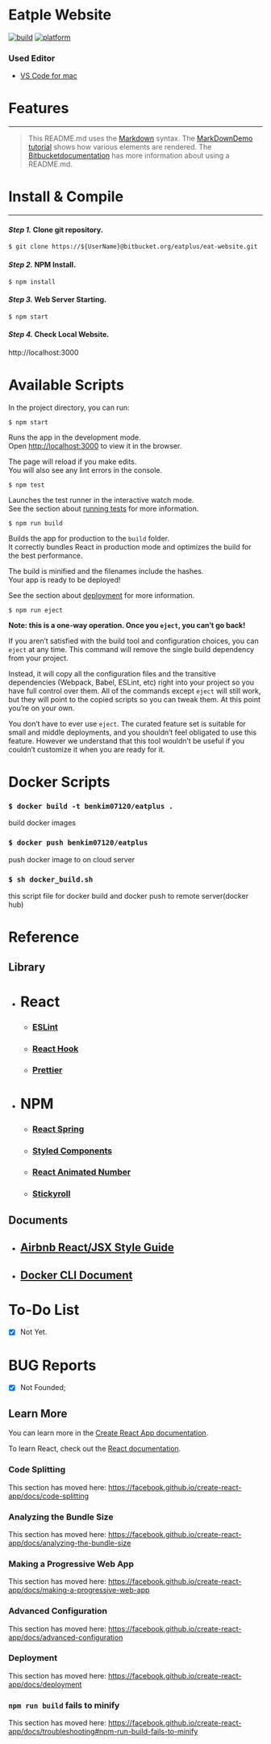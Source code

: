 

# **Eatple Website**

[![build](https://img.shields.io/badge/build-passing-brightgreen.svg)](https://bitbucket.org/xengiennering/sn3d-project) [![platform](https://img.shields.io/badge/platform-mac-lightgrey.svg)]()

### **Used Editor**

- [VS Code for mac](https://code.visualstudio.com/)

# **Features**

---

> This README.md uses the [Markdown](http://daringfireball.net/projects/markdown/) syntax. The [MarkDownDemo tutorial](https://bitbucket.org/tutorials/markdowndemo) shows how various elements are rendered. The [Bitbucketdocumentation](https://confluence.atlassian.com/bitbucket/readme-content-221449772.html) has more information about using a README.md.

# **Install & Compile**

---

#### **_Step 1._** Clone git repository.

```
$ git clone https://${UserName}@bitbucket.org/eatplus/eat-website.git
```

#### **_Step 2._** NPM Install.

```
$ npm install
```

#### **_Step 3._** Web Server Starting.

```
$ npm start
```

#### **_Step 4._** Check Local Website.

http://localhost:3000

# **Available Scripts**

In the project directory, you can run:

```
$ npm start
```

Runs the app in the development mode.<br>
Open [http://localhost:3000](http://localhost:3000) to view it in the browser.

The page will reload if you make edits.<br>
You will also see any lint errors in the console.

```
$ npm test
```
Launches the test runner in the interactive watch mode.<br>
See the section about [running tests](https://facebook.github.io/create-react-app/docs/running-tests) for more information.

```
$ npm run build
```

Builds the app for production to the `build` folder.<br>
It correctly bundles React in production mode and optimizes the build for the best performance.

The build is minified and the filenames include the hashes.<br>
Your app is ready to be deployed!

See the section about [deployment](https://facebook.github.io/create-react-app/docs/deployment) for more information.

```
$ npm run eject
```

**Note: this is a one-way operation. Once you `eject`, you can’t go back!**

If you aren’t satisfied with the build tool and configuration choices, you can `eject` at any time. This command will remove the single build dependency from your project.

Instead, it will copy all the configuration files and the transitive dependencies (Webpack, Babel, ESLint, etc) right into your project so you have full control over them. All of the commands except `eject` will still work, but they will point to the copied scripts so you can tweak them. At this point you’re on your own.

You don’t have to ever use `eject`. The curated feature set is suitable for small and middle deployments, and you shouldn’t feel obligated to use this feature. However we understand that this tool wouldn’t be useful if you couldn’t customize it when you are ready for it.


# **Docker Scripts**

### `$ docker build -t benkim07120/eatplus .`

build docker images

### `$ docker push benkim07120/eatplus`

push docker image to on cloud server

### `$ sh docker_build.sh`
this script file for docker build and docker push to remote server(docker hub)


# **Reference**

## **Library**
* # React 
  - ### [**ESLint**](https://eslint.org/)
  - ### [**React Hook**](https://ko.reactjs.org/docs/hooks-reference.html)
  - ### [**Prettier**](https://prettier.io/)

* # NPM
  - ### [**React Spring**](https://www.react-spring.io/)
  - ### [**Styled Components**](https://www.styled-components.com/)
  - ### [**React Animated Number**](https://www.npmjs.com/package/react-animated-number)
  - ### [**Stickyroll**](https://github.com/stickyroll/react-stickyroll)

## **Documents**
  * ## [Airbnb React/JSX Style Guide](https://github.com/airbnb/javascript/tree/master/react)
  * ## [Docker CLI Document](https://docs.docker.com/engine/reference/run/)

# To-Do List 

- [x] Not Yet.

# BUG Reports

- [x] Not Founded;

## Learn More

You can learn more in the [Create React App documentation](https://facebook.github.io/create-react-app/docs/getting-started).

To learn React, check out the [React documentation](https://reactjs.org/).

### Code Splitting

This section has moved here: https://facebook.github.io/create-react-app/docs/code-splitting

### Analyzing the Bundle Size

This section has moved here: https://facebook.github.io/create-react-app/docs/analyzing-the-bundle-size

### Making a Progressive Web App

This section has moved here: https://facebook.github.io/create-react-app/docs/making-a-progressive-web-app

### Advanced Configuration

This section has moved here: https://facebook.github.io/create-react-app/docs/advanced-configuration

### Deployment

This section has moved here: https://facebook.github.io/create-react-app/docs/deployment

### `npm run build` fails to minify

This section has moved here: https://facebook.github.io/create-react-app/docs/troubleshooting#npm-run-build-fails-to-minify

